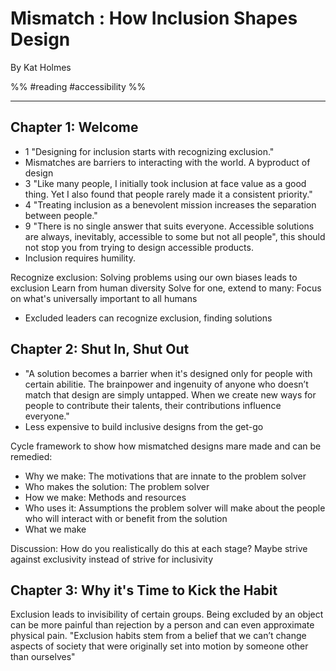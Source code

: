 # Mismatch : How Inclusion Shapes Design
By Kat Holmes

%%
#reading 
#accessibility
%%

---

## Chapter 1: Welcome

- 1 "Designing for inclusion starts with recognizing exclusion."
- Mismatches are barriers to interacting with the world. A byproduct of design
- 3 "Like many people, I initially took inclusion at face value as a good thing. Yet I also found that people rarely made it a consistent priority."
- 4 "Treating inclusion as a benevolent mission increases the separation between people."
- 9 "There is no single answer that suits everyone. Accessible solutions are always, inevitably, accessible to some but not all people", this should not stop you from trying to design accessible products.
- Inclusion requires humility.

Recognize exclusion: Solving problems using our own biases leads to exclusion
Learn from human diversity
Solve for one, extend to many: Focus on what's universally important to all humans

- Excluded leaders can recognize exclusion, finding solutions

## Chapter 2: Shut In, Shut Out

- "A solution becomes a barrier when it's designed only for people with certain abilitie. The brainpower and ingenuity of anyone who doesn’t match that design are simply   untapped. When we create new ways for people to contribute their talents, their contributions influence everyone."
- Less expensive to build inclusive designs from the get-go

Cycle framework to show how mismatched designs mare made and can be remedied:

- Why we make: The motivations that are innate to the problem solver
- Who makes the solution: The problem solver
- How we make: Methods and resources
- Who uses it: Assumptions the problem solver will make about the people who will interact with or benefit from the solution
- What we make

Discussion:
How do you realistically do this at each stage?
Maybe strive against exclusivity instead of strive for inclusivity 

## Chapter 3: Why it's Time to Kick the Habit

Exclusion leads to invisibility of certain groups. 
Being excluded by an object can be more painful than rejection by a person and can even approximate physical pain.
"Exclusion habits stem from a belief that we can’t change aspects of society that were originally set into motion by someone other than ourselves"